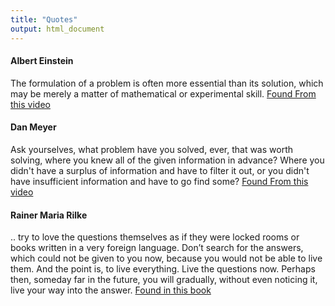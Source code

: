 ```yaml
---
title: "Quotes"
output: html_document
---
```




#### Albert Einstein

The formulation of a problem is often more essential than its solution, which may be merely a matter of mathematical or experimental skill. [Found From this video](https://www.ted.com/talks/dan_meyer_math_curriculum_makeover?language=en#t-386115)

#### Dan Meyer

Ask yourselves, what problem have you solved, ever, that was worth solving, where you knew all of the given information in advance? Where you didn't have a surplus of information and have to filter it out, or you didn't have insufficient information and have to go find some? [Found From this video](https://www.ted.com/talks/dan_meyer_math_curriculum_makeover?language=en#t-386115)

#### Rainer Maria Rilke

.. try to love the questions themselves as if they were locked rooms or books written in a very foreign language. Don’t search for the answers, which could not be given to you now, because you would not be able to live them. And the point is, to live everything. Live the questions now. Perhaps then, someday far in the future, you will gradually, without even noticing it, live your way into the answer. [Found in this book](https://kbachuntitled.files.wordpress.com/2013/04/rainer-maria-rilke-letters-to-a-young-poet.pdf)

